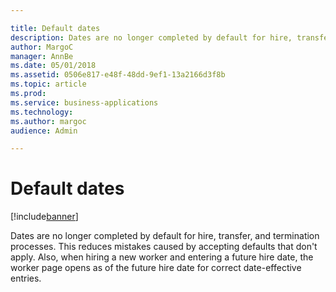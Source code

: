 ```yaml
---

title: Default dates
description: Dates are no longer completed by default for hire, transfer, and termination processes.
author: MargoC
manager: AnnBe
ms.date: 05/01/2018
ms.assetid: 0506e817-e48f-48dd-9ef1-13a2166d3f8b
ms.topic: article
ms.prod: 
ms.service: business-applications
ms.technology: 
ms.author: margoc
audience: Admin

---
```

#  Default dates




[!include[banner](../../../includes/banner.md)]

Dates are no longer completed by default for hire, transfer, and termination
processes. This reduces mistakes caused by accepting defaults that don't apply.
Also, when hiring a new worker and entering a future hire date, the worker page
opens as of the future hire date for correct date-effective entries.
